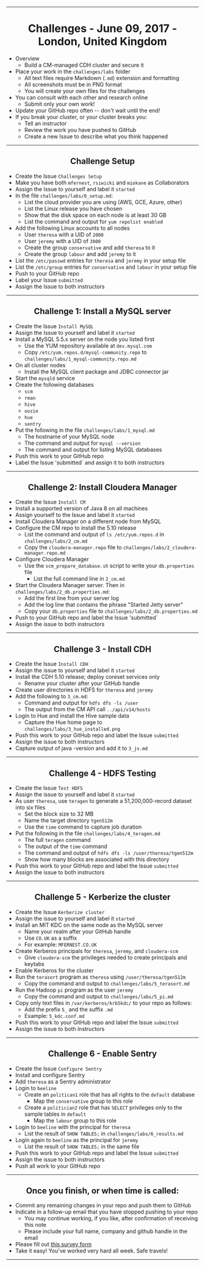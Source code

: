 <!-- CSS work goes here for the time being -->
<!-- set a:link text-decoration to none -->
<!-- set a:hover text-decoration to underline -->
<!-- http://forums.markdownpad.com/discussion/143/include-pdf-pagebreak-instructions-in-markdown/p1 -->

---
<div style="page-break-after: always;"></div>

# <center> Challenges - June 09, 2017 - London, United Kingdom

* Overview
    * Build a CM-managed CDH cluster and secure it
* Place your work in the `challenges/labs` folder
    * All text files require  Markdown (`.md`) extension and formatting
    * All screenshots must be in PNG format
    * You will create your own files for the challenges
* You can consult with each other and research online
    * Submit only your own work!
* Update your GitHub repo often -- don't wait until the end!
* If you break your cluster, or your cluster breaks you:
    * Tell an instructor
    * Review the work you have pushed to GitHub
    * Create a new Issue to describe what you think happened

---
<div style="page-break-after: always;"></div>

## <center> Challenge Setup

* Create the Issue `Challenges Setup`
* Make you have both `mfernest`, `rsiwicki` and `miokane` as Collaborators
* Assign the Issue to yourself and label it `started`
* In the file `challenges/labs/0_setup.md`:
    * List the cloud provider you are using (AWS, GCE, Azure, other)
    * List the Linux release you have chosen 
    * Show that the disk space on each node is at least 30 GB
    * List the command and output for `yum repolist enabled` 
* Add the following Linux accounts to all nodes
    * User `theresa` with a UID of `2000`
    * User `jeremy` with a UID of `3000`
    * Create the group `conservative` and add `theresa` to it
    * Create the group `labour` and add `jeremy` to it
* List the `/etc/passwd` entries for `theresa` and `jeremy` in your setup file
* List the `/etc/group` entries for `conservative` and `labour` in your setup file
* Push to your GitHub repo
* Label your Issue `submitted` 
* Assign the Issue to both instructors

---
<div style="page-break-after: always;"></div>

## <center> Challenge 1: Install a MySQL server

* Create the Issue `Install MySQL`
* Assign the Issue to yourself and label it `started`
* Install a MySQL 5.5.x server on the node you listed first
    * Use the YUM repository available at `dev.mysql.com`
    * Copy `/etc/yum.repos.d/mysql-community.repo` to `challenges/labs/1_mysql-community.repo.md`
* On all cluster nodes
    * Install the MySQL client package and JDBC connector jar
* Start the `mysqld` service
* Create the following databases
    * `scm`
    * `rman`
    * `hive`
    * `oozie`
    * `hue`
    * `sentry`
* Put the following in the file `challenges/labs/1_mysql.md`
    * The hostname of your MySQL node 
    * The command and output for `mysql --version`
    * The command and output for listing MySQL databases 
* Push this work to your GitHub repo
* Label the Issue 'submitted` and assign it to both instructors

---
<div style="page-break-after: always;"></div>

## <center> Challenge 2: Install Cloudera Manager

* Create the Issue `Install CM`
* Install a supported version of Java 8 on all machines
* Assign yourself to the Issue and label it `started`
* Install Cloudera Manager on a different node from MySQL
* Configure the CM repo to install the 5.10 release
  * List the command and output of `ls /etc/yum.repos.d` in `challenges/labs/2_cm.md`
  * Copy the `cloudera-manager.repo` file to `challenges/labs/2_cloudera-manager.repo.md`
* Configure Cloudera Manager
  * Use the `scm_prepare_database.sh` script to write your `db.properties` file 
    * List the full command line in `2_cm.md`
* Start the Cloudera Manager server. Then in `challenges/labs/2_db.properties.md`:
  * Add the first line from your server log
  * Add the log line that contains the phrase "Started Jetty server"
  * Copy your `db.properties` file to `challenges/labs/2_db.properties.md`
* Push to your GitHub repo and label the Issue 'submitted`
* Assign the issue to both instructors

---
<div style="page-break-after: always;"></div>

## <center> Challenge 3 - Install CDH

* Create the Issue `Install CDH`
* Assign the issue to yourself and label it `started`
* Install the CDH 5.10 release; deploy coreset services only
  * Rename your cluster after your GitHub handle
* Create user directories in HDFS for `theresa` and `jeremy`
* Add the following to `3_cm.md`:
    * Command and output for `hdfs dfs -ls /user`
    * The output from the CM API call `../api/v14/hosts` 
* Login to Hue and install the Hive sample data
    * Capture the Hue home page to `challenges/labs/3_hue_installed.png`
* Push this work to your GitHub repo and label the Issue `submitted`
* Assign the issue to both instructors
* Capture output of java -version and add it to `3_jv.md`

---
<div style="page-break-after: always;"></div>

## <center> Challenge 4 - HDFS Testing

* Create the Issue `Test HDFS`
* Assign the issue to yourself and label it `started`
* As user `theresa`, use `teragen` to generate a 51,200,000-record dataset into six files
    * Set the block size to 32 MB
    * Name the target directory `tgen512m`
    * Use the `time` command to capture job duration
* Put the following in the file `challenges/labs/4_teragen.md`
    * The full `teragen` command 
    * The output of the `time` command
    * The command and output of `hdfs dfs -ls /user/theresa/tgen512m`
    * Show how many blocks are associated with this directory
* Push this work to your GitHub repo and label the Issue `submitted`
* Assign the issue to both instructors

---
<div style="page-break-after: always;"></div>

## <center> Challenge 5 - Kerberize the cluster

* Create the Issue `Kerberize cluster`
* Assign the issue to yourself and label it `started`
* Install an MIT KDC on the same node as the MySQL server
  * Name your realm after your GitHub handle
  * Use `CO.UK` as a suffix
  * For example: `MFERNEST.CO.UK`
* Create Kerberos principals for `theresa`, `jeremy`, and `cloudera-scm`
  * Give `cloudera-scm` the privileges needed to create principals and keytabs
* Enable Kerberos for the cluster
* Run the `terasort` program as `theresa` using `/user/theresa/tgen512m`
  * Copy the command and output to `challenges/labs/5_terasort.md`
* Run the Hadoop `pi` program as the user `jeremy`
  * Copy the command and output to `challenges/labs/5_pi.md`
*  Copy only text files in `/var/kerberos/krb5kdc/` to your repo as follows:
    * Add the prefix `5_` and the suffix `.md` 
    * Example: `5_kdc.conf.md`
* Push this work to your GitHub repo and label the Issue `submitted`
* Assign the issue to both instructors

---
<div style="page-break-after: always;"></div>

## <center> Challenge 6 - Enable Sentry 

* Create the Issue `Configure Sentry`
* Install and configure Sentry
* Add `theresa` as a Sentry administrator
* Login to `beeline`
  * Create an `politican1` role that has all rights to the `default` database
    * Map the `conservative` group to this role
  * Create a `politician2` role that has `SELECT` privileges only to the sample tables in `default`
    * Map the `labour` group to this role
* Login to `beeline` with the principal for `theresa`
  * List the result of `SHOW TABLES;` in `challenges/labs/6_results.md`
* Login again to `beeline` as the principal for `jeremy`
  * List the result of `SHOW TABLES;` in the same file
* Push this work to your GitHub repo and label the Issue `submitted`
* Assign the issue to both instructors
* Push all work to your GitHub repo

---
<div style="page-break-after: always;"></div>

## <center> Once you finish, or when time is called:

* Commit any remaining changes in your repo and push them to GitHub
* Indicate in a follow-up email that you have stopped pushing to your repo
  * You may continue working, if you like, after confirmation of receiving this note
  * Please include your full name, company and github handle in the email
* Please fill out [this survey form](https://goo.gl/forms/pmHeHx03zRu3cnlc2)
* Take it easy! You've worked very hard all week. Safe travels!

---
<div style="page-break-after: always;"></div>

